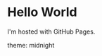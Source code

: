 <!DOCTYPE html>
<html>
<body>
<h1>Hello World</h1>
<p>I'm hosted with GitHub Pages.</p>
</body>
</html>
theme: midnight